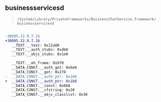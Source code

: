 ## businessservicesd

> `/System/Library/PrivateFrameworks/BusinessChatService.framework/businessservicesd`

```diff

-30095.32.9.7.15
+30095.32.9.7.16
   __TEXT.__text: 0x12a08
   __TEXT.__auth_stubs: 0xdb0
   __TEXT.__objc_stubs: 0x1e0

   __TEXT.__eh_frame: 0x970
   __DATA_CONST.__auth_got: 0x6e0
   __DATA_CONST.__got: 0x278
-  __DATA_CONST.__auth_ptr: 0x1b0
+  __DATA_CONST.__auth_ptr: 0x1b8
   __DATA_CONST.__const: 0x6b8
   __DATA_CONST.__cfstring: 0x20
   __DATA_CONST.__objc_classlist: 0x38

```
